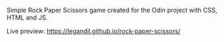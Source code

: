 Simple Rock Paper Scissors game created for the Odin project with CSS, HTML and JS.

Live preview: https://legandjl.github.io/rock-paper-scissors/
